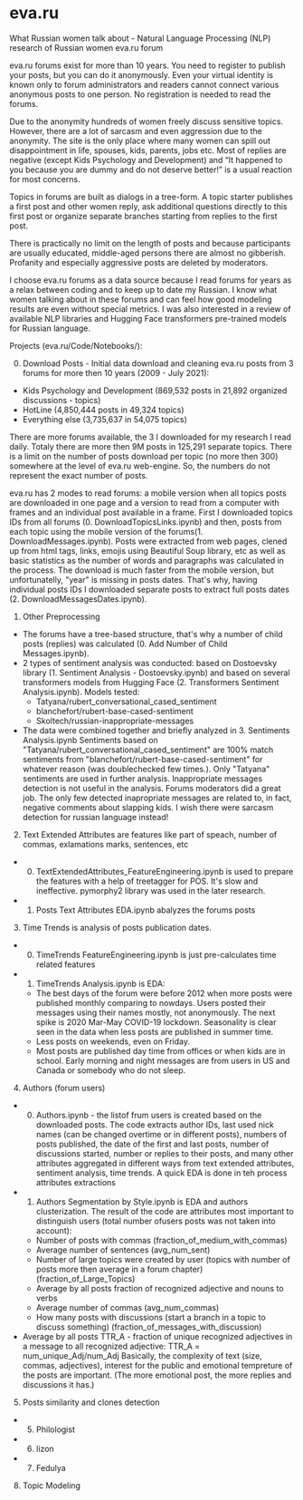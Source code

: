 # eva.ru
What Russian women talk about - Natural Language Processing (NLP) research of Russian women eva.ru forum

eva.ru forums exist for more than 10 years. You need to register to publish your posts, but you can do it anonymously. Even your virtual identity is known only to forum administrators and readers cannot connect various anonymous posts to one person. No registration is needed to read the forums.

Due to the anonymity hundreds of women freely discuss sensitive topics. However, there are a lot of sarcasm and even aggression due to the anonymity. The site is the only place where many women can spill out disappointment in life, spouses, kids, parents, jobs etc. Most of replies are negative (except Kids Psychology and Development) and “It happened to you because you are dummy and do not deserve better!” is a usual reaction for most concerns. 

Topics in forums are built as dialogs in a tree-form. A topic starter publishes a first post and other women reply, ask additional questions directly to this first post or organize separate branches starting from replies to the first post. 

There is practically no limit on the length of posts and because participants are usually educated, middle-aged persons there are almost no gibberish.  Profanity and especially aggressive posts are deleted by moderators. 

I choose eva.ru forums as a data source because I read forums for years as a relax between coding and to keep up to date my Russian. I know what women talking about in these forums and can feel how good modeling results are even without special metrics. I was also interested in a review of available NLP libraries and Hugging Face transformers pre-trained models for Russian language.

Projects (eva.ru/Code/Notebooks/):

0. Download Posts - Initial data download and cleaning eva.ru posts from 3 forums for more then 10 years (2009 - July 2021):
 - Kids Psychology and Development (869,532 posts in 21,892 organized discussions - topics)
 - HotLine (4,850,444 posts in 49,324 topics)
 - Everything else (3,735,637 in 54,075 topics)
 
There are more forums available, the 3 I downloaded for my research I read daily. Totaly there are more then 9M posts in 125,291 separate topics. There is a limit on the number of posts download per topic (no more then 300) somewhere at the level of eva.ru web-engine. So, the numbers do not represent the exact number of posts.
 
eva.ru has 2 modes to read forums: a mobile version when all topics posts are downloaded in one page and a version to read from a computer with frames and an individual post available in a frame. First I downloaded topics IDs from all forums (0. DownloadTopicsLinks.ipynb) and then, posts from each topic using the mobile version of the forums(1. DownloadMessages.ipynb). Posts were extracted from web pages, clened up from html tags, links, emojis using Beautiful Soup library, etc as well as basic statistics as the number of words and paragraphs was calculated in the process. The download is much faster from the mobile version, but unfortunatelly, "year" is missing in posts dates. That's why, having individual posts IDs I downloaded separate posts to extract full posts dates (2. DownloadMessagesDates.ipynb).

1. Other Preprocessing
  - The forums have a tree-based structure, that's why a number of child posts (replies) was calculated (0. Add Number of Child Messages.ipynb).
  - 2 types of sentiment analysis was conducted: based on Dostoevsky library (1. Sentiment Analysis - Dostoevsky.ipynb) and based on several transformers models from Hugging Face (2. Transformers Sentiment Analysis.ipynb). Models tested: 
     - Tatyana/rubert_conversational_cased_sentiment
     - blanchefort/rubert-base-cased-sentiment
     - Skoltech/russian-inappropriate-messages
  - The data were combined together and briefly analyzed in 3. Sentiments Analysis.ipynb Sentiments based on "Tatyana/rubert_conversational_cased_sentiment" are 100% match sentiments from "blanchefort/rubert-base-cased-sentiment" for whatever reason (was doublechecked few times.). Only "Tatyana" sentiments are used in further analysis. Inappropriate messages detection is not useful in the analysis. Forums moderators did a great job. The only few detected inapropriate messages are related to, in fact, negative comments about slapping kids. I wish there were sarcasm detection for russian language instead!

2. Text Extended Attributes are features like part of speach, number of commas, exlamations marks, sentences, etc
 - 0. TextExtendedAttributes_FeatureEngineering.ipynb is used to prepare the features with a help of treetagger for POS. It's slow and ineffective. pymorphy2 library was used in the later research.
 - 1. Posts Text Attributes EDA.ipynb abalyzes the forums posts

3. Time Trends is analysis of posts publication dates. 
 - 0. TimeTrends FeatureEngineering.ipynb is just pre-calculates time related features
 - 1. TimeTrends Analysis.ipynb is EDA:
    - The best days of the forum were before 2012 when more posts were published monthly comparing to nowdays. Users posted their messages using their names mostly, not anonymously. The next spike is 2020 Mar-May COVID-19 lockdown. Seasonality is clear seen in the data when less posts are published in summer time.
    - Less posts on weekends, even on Friday.
    - Most posts are published day time from offices or when kids are in school. Early morning and night messages are from users in US and Canada or somebody who do not sleep.

4. Authors (forum users)
 - 0. Authors.ipynb - the listof frum users is created based on the downloaded posts. The code extracts author IDs, last used nick names (can be changed overtime or in different posts), numbers of posts published, the date of the first and last posts, number of discussions started, number or replies to their posts, and many other attributes aggregated in different ways from text extended attributes, sentiment analysis, time trends. A quick EDA is done in teh process attributes extractions
 - 1. Authors Segmentation by Style.ipynb is EDA and authors clusterization. The result of the code are attributes most important to distinguish users (total number ofusers  posts was not taken into account):
    - Number of posts with commas (fraction_of_medium_with_commas)
    - Average number of sentences (avg_num_sent)
    - Number of large topics were created by user (topics with number of posts more then average in a forum chapter) (fraction_of_Large_Topics)
    - Average by all posts fraction of recognized adjective and nouns to verbs
    - Average number of commas (avg_num_commas)
    - How many posts with discussions (start a branch in a topic to discuss something) (fraction_of_messages_with_discussion)
  - Average by all posts TTR_A - fraction of unique recognized adjectives in a message to all recognized adjective: TTR_A = num_unique_Adj/num_Adj
Basically, the complexity of text (size, commas, adjectives), interest for the public and emotional tempreture of the posts are important. (The more emotional post, the more replies and discussions it has.)

5. Posts similarity and clones detection
  - 5. Philologist
  - 6. lizon
  - 7. Fedulya

8. Topic Modeling
